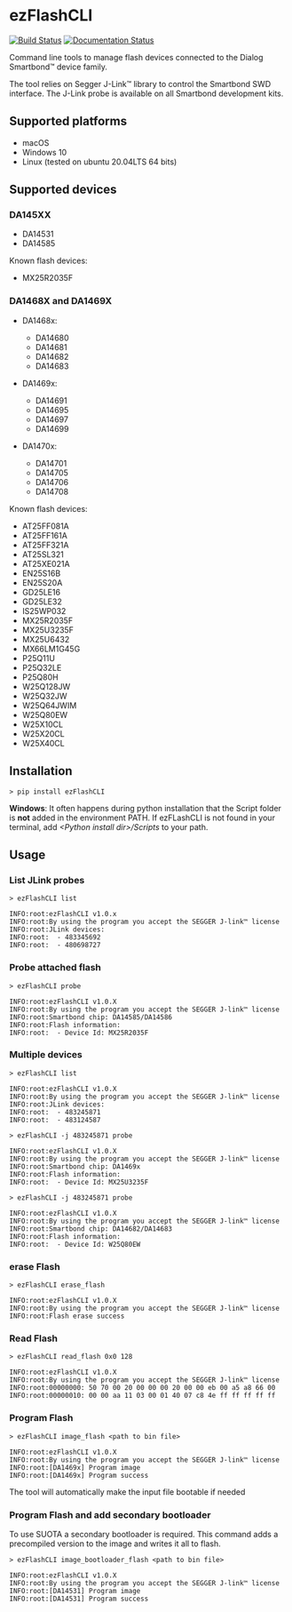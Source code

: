 # ezFlashCLI

[![Build Status](https://travis-ci.org/ezflash/ezFlashCLI.svg?branch=main)](https://travis-ci.org/ezflash/ezFlashCLI)
[![Documentation Status](https://readthedocs.org/projects/ezflashcli/badge/?version=latest)](https://ezflashcli.readthedocs.io/en/latest/?badge=latest)

Command line tools to manage flash devices connected to the Dialog Smartbond™ device family.

The tool relies on Segger J-Link™ library to control the Smartbond SWD interface. The J-Link probe is available on all Smartbond development kits.

## Supported platforms

* macOS
* Windows 10
* Linux (tested on ubuntu 20.04LTS 64 bits)

## Supported devices

### DA145XX

* DA14531
* DA14585

Known flash devices:

* MX25R2035F

### DA1468X and DA1469X

* DA1468x:
  * DA14680
  * DA14681
  * DA14682
  * DA14683

* DA1469x:
  * DA14691
  * DA14695
  * DA14697
  * DA14699

* DA1470x:
  * DA14701
  * DA14705
  * DA14706
  * DA14708

Known flash devices:

* AT25FF081A
* AT25FF161A
* AT25FF321A
* AT25SL321
* AT25XE021A
* EN25S16B
* EN25S20A
* GD25LE16
* GD25LE32
* IS25WP032
* MX25R2035F
* MX25U3235F
* MX25U6432
* MX66LM1G45G
* P25Q11U
* P25Q32LE
* P25Q80H
* W25Q128JW
* W25Q32JW
* W25Q64JWIM
* W25Q80EW
* W25X10CL
* W25X20CL
* W25X40CL

## Installation

```
> pip install ezFlashCLI
```

**Windows**: It often happens during python installation that the Script folder is **not** added in the environment PATH. If ezFLashCLI is not found in your terminal, add *\<Python install dir\>/Scripts* to your path.

## Usage

### List JLink probes

```
> ezFlashCLI list

INFO:root:ezFlashCLI v1.0.x
INFO:root:By using the program you accept the SEGGER J-link™ license
INFO:root:JLink devices:
INFO:root:  - 483345692
INFO:root:  - 480698727
```

### Probe attached flash

```
> ezFlashCLI probe

INFO:root:ezFlashCLI v1.0.X
INFO:root:By using the program you accept the SEGGER J-link™ license
INFO:root:Smartbond chip: DA14585/DA14586
INFO:root:Flash information:
INFO:root:  - Device Id: MX25R2035F
```

### Multiple devices

```
> ezFlashCLI list

INFO:root:ezFlashCLI v1.0.X
INFO:root:By using the program you accept the SEGGER J-link™ license
INFO:root:JLink devices:
INFO:root:  - 483245871
INFO:root:  - 483124587

> ezFlashCLI -j 483245871 probe

INFO:root:ezFlashCLI v1.0.X
INFO:root:By using the program you accept the SEGGER J-link™ license
INFO:root:Smartbond chip: DA1469x
INFO:root:Flash information:
INFO:root:  - Device Id: MX25U3235F

> ezFlashCLI -j 483245871 probe

INFO:root:ezFlashCLI v1.0.X
INFO:root:By using the program you accept the SEGGER J-link™ license
INFO:root:Smartbond chip: DA14682/DA14683
INFO:root:Flash information:
INFO:root:  - Device Id: W25Q80EW
```

### erase Flash

```
> ezFlashCLI erase_flash

INFO:root:ezFlashCLI v1.0.X
INFO:root:By using the program you accept the SEGGER J-link™ license
INFO:root:Flash erase success
```

### Read Flash

```
> ezFlashCLI read_flash 0x0 128

INFO:root:ezFlashCLI v1.0.X
INFO:root:By using the program you accept the SEGGER J-link™ license
INFO:root:00000000: 50 70 00 20 00 00 00 20 00 00 eb 00 a5 a8 66 00
INFO:root:00000010: 00 00 aa 11 03 00 01 40 07 c8 4e ff ff ff ff ff
```

### Program Flash

```
> ezFlashCLI image_flash <path to bin file>

INFO:root:ezFlashCLI v1.0.X
INFO:root:By using the program you accept the SEGGER J-link™ license
INFO:root:[DA1469x] Program image
INFO:root:[DA1469x] Program success
```

The tool will automatically make the input file bootable if needed

### Program Flash and add secondary bootloader

To use SUOTA a secondary bootloader is required. This command adds a precompiled version to the image and writes it all to flash.

```
> ezFlashCLI image_bootloader_flash <path to bin file>

INFO:root:ezFlashCLI v1.0.X
INFO:root:By using the program you accept the SEGGER J-link™ license
INFO:root:[DA14531] Program image
INFO:root:[DA14531] Program success
```
